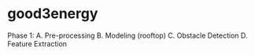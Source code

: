 # good3energy

Phase 1:
A. Pre-processing
B. Modeling (rooftop)
C. Obstacle Detection
D. Feature Extraction
